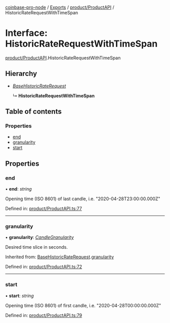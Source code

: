 [coinbase-pro-node](../../README.md) / [Exports](../../modules.md) / [product/ProductAPI](../../modules/product_productapi.md) / HistoricRateRequestWithTimeSpan

# Interface: HistoricRateRequestWithTimeSpan

[product/ProductAPI](../../modules/product_productapi.md).HistoricRateRequestWithTimeSpan

## Hierarchy

- [_BaseHistoricRateRequest_](productapi.basehistoricraterequest.md)

  ↳ **HistoricRateRequestWithTimeSpan**

## Table of contents

### Properties

- [end](productapi.historicraterequestwithtimespan.md#end)
- [granularity](productapi.historicraterequestwithtimespan.md#granularity)
- [start](productapi.historicraterequestwithtimespan.md#start)

## Properties

### end

• **end**: _string_

Opening time (ISO 8601) of last candle, i.e. "2020-04-28T23:00:00.000Z"

Defined in: [product/ProductAPI.ts:77](https://github.com/bennycode/coinbase-pro-node/blob/ac883aa/src/product/ProductAPI.ts#L77)

---

### granularity

• **granularity**: [_CandleGranularity_](../../enums/product/productapi.candlegranularity.md)

Desired time slice in seconds.

Inherited from: [BaseHistoricRateRequest](productapi.basehistoricraterequest.md).[granularity](productapi.basehistoricraterequest.md#granularity)

Defined in: [product/ProductAPI.ts:72](https://github.com/bennycode/coinbase-pro-node/blob/ac883aa/src/product/ProductAPI.ts#L72)

---

### start

• **start**: _string_

Opening time (ISO 8601) of first candle, i.e. "2020-04-28T00:00:00.000Z"

Defined in: [product/ProductAPI.ts:79](https://github.com/bennycode/coinbase-pro-node/blob/ac883aa/src/product/ProductAPI.ts#L79)
